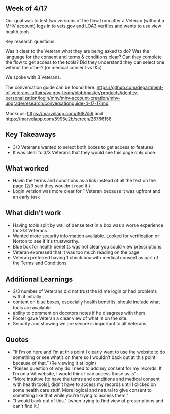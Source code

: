 ## Week of 4/17 

Our goal was to test two versions of the flow from after a Veteran (without a MHV account) logs in to vets.gov and LOA3 verifies and wants to use view health tools. 

Key research questions:

Was it clear to the Veteran what they are being asked to do?
Was the language for the consent and terms & conditions clear?
Can they complete the flow to get access to the tools?
Did they understand they can select one without the other? (re medical consent vs t&c)

We spoke with 3 Veterans. 

The conversation guide can be found here: https://github.com/department-of-veterans-affairs/va.gov-team/blob/master/products/identity-personalization/login/mhv/mhv-account-creation/mhv-upgrade/research/conversationguide-4-17-17.md

Mockups: https://marvelapp.com/3687i59 and https://marvelapp.com/5995e2b/screen/26766158 

## Key Takeaways

- 3/3 Veterans wanted to select both boxes to get access to features. 
- It was clear to 3/3 Veterans that they would see this page only once. 

## What worked

- Havin the terms and conditions as a link instead of all the text on the page (2/3 said they wouldn't read it.)
- Login version was more clear for 1 Veteran because it was upfront and an early task

## What didn't work

- Having tools split by wall of dense text in a box was a worse experience for 3/3 Veterans
- Wanted more security information available.  Looked for verification or Norton to see if it's trustworthy. 
- Blue box for health benefits was not clear you could view prescriptions. 
- Veteran expressed that it was too much reading on the page
- Veteran preferred having 1 check box with medical consent as part of the Terms and Conditions  

## Additional Learnings

- 2/3 number of Veterans did not trust the id.me login or had problems with it initially  
- content on blue boxes, especially health benefits, should include what tools are available 
- ability to comment on docotors notes if he disagrees with them 
- Footer gave Veteran a clear view of what is on the site. 
- Security and showing we are secure is important to all Veterans 

## Quotes

- “If I’m on here and I’m at this point I clearly want to use the website to do something or see what’s on there so I wouldn’t back out at this point because of that.” (Re viewing it at login) 
- "Raises question of why do I need to add my consent for my records.  If I’m on a VA website, I would think I can access those as is”
- "More intuitive [to have the temrs and conditions and medical consent with health tools], didn’t have to access my records until I clicked on some health care stuff.  More logical and natural to give consent to something like that while you’re trying to access them." 
- "I would back out of this." [when trying to find view of prescriptions and can't find it.] 
